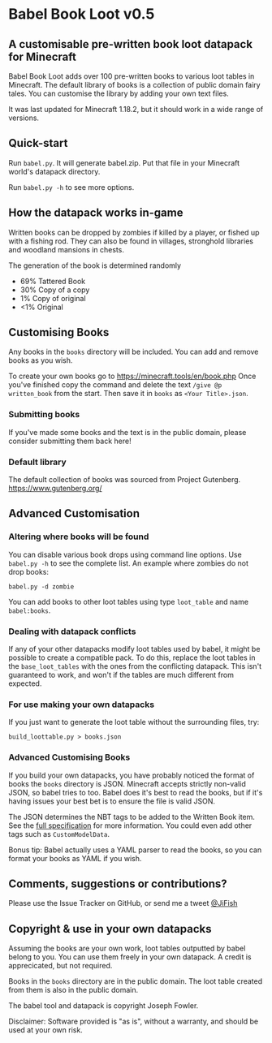 # Babel Book Loot v0.5
## A customisable pre-written book loot datapack for Minecraft

Babel Book Loot adds over 100 pre-written books to various loot tables in Minecraft. The default library of books is a collection of public domain fairy tales. You can customise the library by adding your own text files.

It was last updated for Minecraft 1.18.2, but it should work in a wide range of versions.

## Quick-start
Run `babel.py`. It will generate babel.zip. Put that file in your Minecraft world's datapack directory.

Run `babel.py -h` to see more options.

## How the datapack works in-game
Written books can be dropped by zombies if killed by a player, or fished up with a fishing rod. They can also be found in villages, stronghold libraries and woodland mansions in chests.

The generation of the book is determined randomly
- 69% Tattered Book
- 30% Copy of a copy
- 1% Copy of original
- <1% Original

## Customising Books
Any books in the `books` directory will be included. You can add and remove books as you wish.

To create your own books go to https://minecraft.tools/en/book.php Once you've finished copy the command and delete the text `/give @p written_book` from the start. Then save it in `books` as `<Your Title>.json`.

### Submitting books
If you've made some books and the text is in the public domain, please consider submitting them back here!

### Default library
The default collection of books was sourced from Project Gutenberg. https://www.gutenberg.org/

## Advanced Customisation
### Altering where books will be found
You can disable various book drops using command line options. Use `babel.py -h` to see the complete list. An example where zombies do not drop books:
```
babel.py -d zombie
````

You can add books to other loot tables using type `loot_table` and name `babel:books`.

### Dealing with datapack conflicts
If any of your other datapacks modify loot tables used by babel, it might be possible to create a compatible pack. To do this, replace the loot tables in the `base_loot_tables` with the ones from the conflicting datapack. This isn't guaranteed to work, and won't if the tables are much different from expected.

### For use making your own datapacks
If you just want to generate the loot table without the surrounding files, try:
```
build_loottable.py > books.json
```

### Advanced Customising Books
If you build your own datapacks, you have probably noticed the format of books the `books` directory is JSON. Minecraft accepts strictly non-valid JSON, so babel tries to too. Babel does it's best to read the books, but if it's having issues your best bet is to ensure the file is valid JSON.

The JSON determines the NBT tags to be added to the Written Book item. See the [full specification](https://minecraft.fandom.com/wiki/Player.dat_format#Written_Books) for more information. You could even add other tags such as `CustomModelData`.

Bonus tip: Babel actually uses a YAML parser to read the books, so you can format your books as YAML if you wish.

## Comments, suggestions or contributions?
Please use the Issue Tracker on GitHub, or send me a tweet [@JiFish](https://twitter.com/intent/tweet?text=.@JiFish)

## Copyright & use in your own datapacks
Assuming the books are your own work, loot tables outputted by babel belong to you. You can use them freely in your own datapack. A credit is apprecicated, but not required.

Books in the `books` directory are in the public domain. The loot table created from them is also in the public domain.

The babel tool and datapack is copyright Joseph Fowler.

Disclaimer: Software provided is "as is", without a warranty, and should be used at your own risk.
